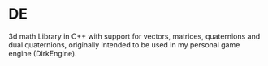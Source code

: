 DE
==

3d math Library in C++ with support for vectors, matrices, quaternions and dual quaternions, originally intended to be used in my personal game engine (DirkEngine).
